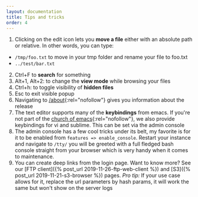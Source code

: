 ```yaml
---
layout: documentation
title: Tips and tricks
order: 4
---
```


1. Clicking on the edit icon lets you **move a file** either with an absolute path or relative. In other words, you can type:
  - `/tmp/foo.txt` to move in your tmp folder and rename your file to foo.txt
  - `../test/bar.txt`
2. Ctrl+F to **search** for something
3. Alt+1, Alt+2: to change the **view mode** while browsing your files
4. Ctrl+h: to toggle visibility of **hidden files**
5. Esc to exit visible popup
6. Navigating to [/about](http://demo.filestash.app/about){:rel="nofollow"} gives you information about the release
7. The text editor supports many of the **keybindings** from emacs. If you're not part of the [church of emacs](https://www.youtube.com/watch?v=ZAnWjQQufgs&t=22){:rel="nofollow"}, we also provide keybindings for vi and sublime. This can be set via the admin console
8. The admin console has a few cool tricks under its belt, my favorite is for it to be enabled from `features => enable_console`. Restart your instance and navigate to `/tty/` you will be greeted with a full fledged bash console straight from your browser which is very handy when it comes to maintenance.
9. You can create deep links from the login page. Want to know more? See our [FTP client]({% post_url 2019-11-26-ftp-web-client %}) and [S3]({% post_url 2019-11-21-s3-browser %}) pages. *Pro tip:* If your use case allows for it, replace the url parameters by hash params, it will work the same but won't show on the server logs
